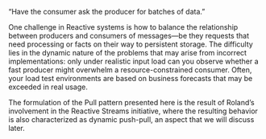 “Have the consumer ask the producer for batches of data.”

One challenge in Reactive systems is how to balance the relationship between producers and consumers of messages—be they requests that need processing or facts on their way to persistent storage. The difficulty lies in the dynamic nature of the problems that may arise from incorrect implementations: only under realistic input load can you observe whether a fast producer might overwhelm a resource-constrained consumer. Often, your load test environments are based on business forecasts that may be exceeded in real usage.

The formulation of the Pull pattern presented here is the result of Roland’s involvement in the Reactive Streams initiative,  where the resulting behavior is also characterized as dynamic push-pull, an aspect that we will discuss later.
